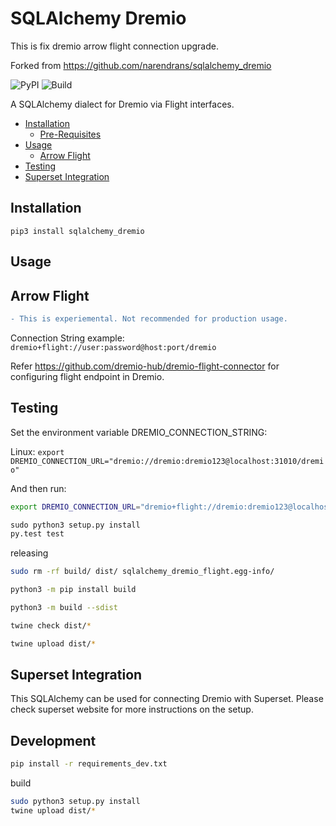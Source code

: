 # SQLAlchemy Dremio



This is fix dremio arrow flight connection upgrade. 

Forked from https://github.com/narendrans/sqlalchemy_dremio



![PyPI](https://img.shields.io/pypi/v/sqlalchemy_dremio_flight.svg)
![Build](https://github.com/narendrans/sqlalchemy_dremio/workflows/Build/badge.svg)

A SQLAlchemy dialect for Dremio via Flight interfaces.

<!--ts-->
   * [Installation](#installation)
      * [Pre-Requisites](#pre-requisites)
   * [Usage](#usage)
      * [Arrow Flight](#arrow-flight)
   * [Testing](#testing)
   * [Superset Integration](#superset-integration)
<!--te-->

Installation
------------

`pip3 install sqlalchemy_dremio`


Usage
------------

Arrow Flight
------
```diff
- This is experiemental. Not recommended for production usage.
```

Connection String example:
`dremio+flight://user:password@host:port/dremio`

Refer https://github.com/dremio-hub/dremio-flight-connector for configuring flight endpoint in Dremio.

Testing
------------

Set the environment variable DREMIO_CONNECTION_STRING:

Linux:
`export DREMIO_CONNECTION_URL="dremio://dremio:dremio123@localhost:31010/dremio"`

And then run:

```sh
export DREMIO_CONNECTION_URL="dremio+flight://dremio:dremio123@localhost:32010/dremio"
```

```py
sudo python3 setup.py install
py.test test
```

releasing

```sh
sudo rm -rf build/ dist/ sqlalchemy_dremio_flight.egg-info/

python3 -m pip install build

python3 -m build --sdist

twine check dist/*

twine upload dist/*
```

Superset Integration
-------------

This SQLAlchemy can be used for connecting Dremio with Superset. Please check superset website for more instructions on the setup.

Development
-------------

```sh
pip install -r requirements_dev.txt
```

build

```sh
sudo python3 setup.py install
twine upload dist/*
```
